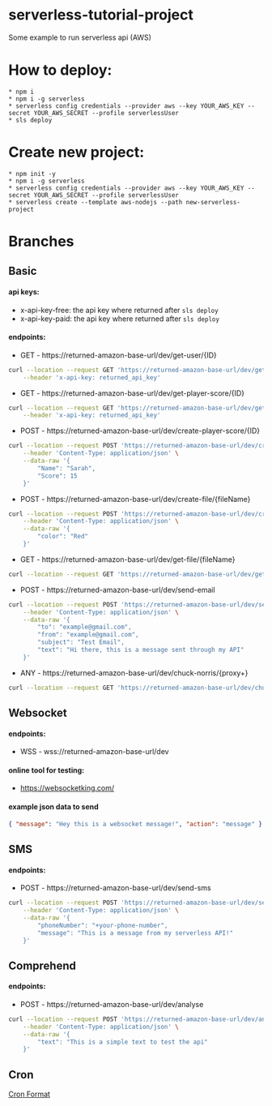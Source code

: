 # serverless-tutorial-project

Some example to run serverless api (AWS)

# How to deploy:

    * npm i
    * npm i -g serverless
    * serverless config credentials --provider aws --key YOUR_AWS_KEY --secret YOUR_AWS_SECRET --profile serverlessUser
    * sls deploy

# Create new project:

    * npm init -y
    * npm i -g serverless
    * serverless config credentials --provider aws --key YOUR_AWS_KEY --secret YOUR_AWS_SECRET --profile serverlessUser
    * serverless create --template aws-nodejs --path new-serverless-project

# Branches

## Basic

#### api keys:

- x-api-key-free: the api key where returned after `sls deploy`
- x-api-key-paid: the api key where returned after `sls deploy`

#### endpoints:

- GET - https://returned-amazon-base-url/dev/get-user/{ID}

```bash
curl --location --request GET 'https://returned-amazon-base-url/dev/get-user/1234' \
    --header 'x-api-key: returned_api_key'
```

- GET - https://returned-amazon-base-url/dev/get-player-score/{ID}

```bash
curl --location --request GET 'https://returned-amazon-base-url/dev/get-user/1234' \
    --header 'x-api-key: returned_api_key'
```

- POST - https://returned-amazon-base-url/dev/create-player-score/{ID}

```bash
curl --location --request POST 'https://returned-amazon-base-url/dev/create-player-score/4521545' \
    --header 'Content-Type: application/json' \
    --data-raw '{
        "Name": "Sarah",
        "Score": 15
    }'
```

- POST - https://returned-amazon-base-url/dev/create-file/{fileName}

```bash
curl --location --request POST 'https://returned-amazon-base-url/dev/create-file/car2.json' \
    --header 'Content-Type: application/json' \
    --data-raw '{
        "color": "Red"
    }'
```

- GET - https://returned-amazon-base-url/dev/get-file/{fileName}

```bash
curl --location --request GET 'https://returned-amazon-base-url/dev/get-file/car2.json'
```

- POST - https://returned-amazon-base-url/dev/send-email

```bash
curl --location --request POST 'https://returned-amazon-base-url/dev/send-email' \
    --header 'Content-Type: application/json' \
    --data-raw '{
        "to": "example@gmail.com",
        "from": "example@gmail.com",
        "subject": "Test Email",
        "text": "Hi there, this is a message sent through my API"
    }'
```

- ANY - https://returned-amazon-base-url/dev/chuck-norris/{proxy+}

```bash
curl --location --request GET 'https://returned-amazon-base-url/dev/chuck-norris/ANY'
```

## Websocket

#### endpoints:

- WSS - wss://returned-amazon-base-url/dev

#### online tool for testing:

- https://websocketking.com/

#### example json data to send

```json
{ "message": "Hey this is a websocket message!", "action": "message" }
```

## SMS

#### endpoints:

- POST - https://returned-amazon-base-url/dev/send-sms

```bash
curl --location --request POST 'https://returned-amazon-base-url/dev/send-sms' \
    --header 'Content-Type: application/json' \
    --data-raw '{
        "phoneNumber": "+your-phone-number",
        "message": "This is a message from my serverless API!"
    }'
```

## Comprehend

#### endpoints:

- POST - https://returned-amazon-base-url/dev/analyse

```bash
curl --location --request POST 'https://returned-amazon-base-url/dev/analyse' \
    --header 'Content-Type: application/json' \
    --data-raw '{
        "text": "This is a simple text to test the api"
    }'
```

## Cron

[Cron Format](https://docs.aws.amazon.com/eventbridge/latest/userguide/eb-cron-expressions.html)
